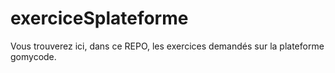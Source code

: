 # exerciceSplateforme
Vous trouverez ici, dans ce REPO, les exercices demandés sur la plateforme gomycode.
